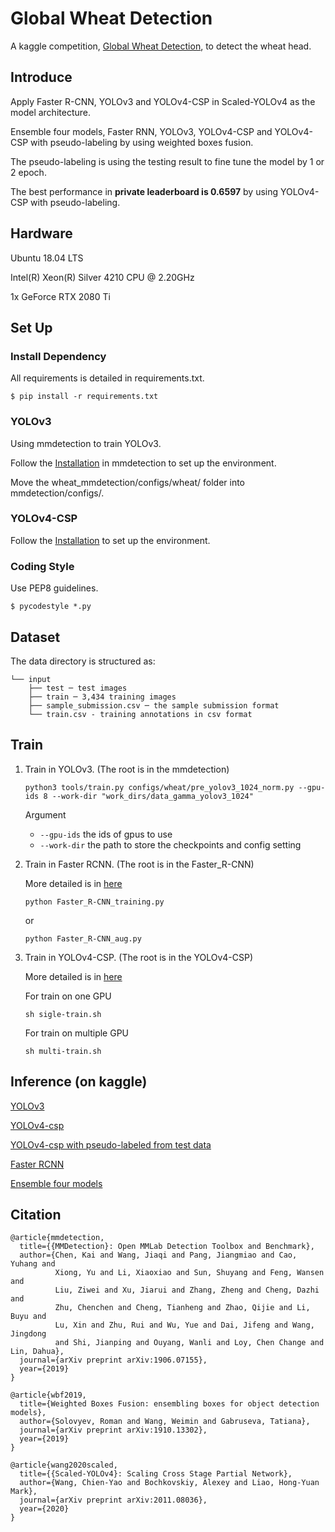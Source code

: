 # Global Wheat Detection

A kaggle competition, [Global Wheat Detection](https://www.kaggle.com/c/global-wheat-detection), to detect the wheat head.

## Introduce

Apply Faster R-CNN, YOLOv3 and YOLOv4-CSP in Scaled-YOLOv4 as the
model architecture.

Ensemble four models, Faster RNN, YOLOv3, YOLOv4-CSP and YOLOv4-CSP with pseudo-labeling by using weighted boxes fusion.

The pseudo-labeling is using the testing result to fine tune the model by 1 or 2 epoch.

The best performance in **private leaderboard is 0.6597** by using YOLOv4-CSP with pseudo-labeling.

## Hardware
Ubuntu 18.04 LTS

Intel(R) Xeon(R) Silver 4210 CPU @ 2.20GHz

1x GeForce RTX 2080 Ti

## Set Up
### Install Dependency
All requirements is detailed in requirements.txt.

    $ pip install -r requirements.txt

### YOLOv3

Using mmdetection to train YOLOv3.

Follow the [Installation](https://github.com/open-mmlab/mmdetection/blob/master/docs/get_started.md) in mmdetection to set up the environment.
    
Move the wheat_mmdetection/configs/wheat/ folder into mmdetection/configs/.

### YOLOv4-CSP

Follow the [Installation](./YOLOv4-CSP/README.md) to set up the environment.

### Coding Style
Use PEP8 guidelines.

    $ pycodestyle *.py

## Dataset
The data directory is structured as:
```
└── input 
    ├── test ─ test images
    ├── train ─ 3,434 training images
    ├── sample_submission.csv ─ the sample submission format
    └── train.csv - training annotations in csv format
```

## Train
1. Train in YOLOv3. (The root is in the mmdetection)

    
    ```
    python3 tools/train.py configs/wheat/pre_yolov3_1024_norm.py --gpu-ids 8 --work-dir "work_dirs/data_gamma_yolov3_1024"
    ```

    Argument
    - `--gpu-ids` the ids of gpus to use
    - `--work-dir` the path to store the checkpoints and config setting

2. Train in Faster RCNN. (The root is in the Faster_R-CNN)

    More detailed is in [here](./Faster_R-CNN/README.md)

    ```
    python Faster_R-CNN_training.py
    ```
    or 
    ```
    python Faster_R-CNN_aug.py
    ```

3. Train in YOLOv4-CSP. (The root is in the YOLOv4-CSP)

    More detailed is in [here](./YOLOv4-CSP/README.md)

    For train on one GPU
    ```
    sh sigle-train.sh
    ```

    For train on multiple GPU 
    ```
    sh multi-train.sh
    ```

## Inference (on kaggle)
[YOLOv3](./inference_kaggle/YOLOv3.ipynb)

[YOLOv4-csp](./inference_kaggle/YOLOv4-CSP.ipynb)

[YOLOv4-csp with pseudo-labeled from test data](./inference_kaggle/)

[Faster RCNN](./inference_kaggle/faster-r-cnn-aug.ipynb)

[Ensemble four models](./inference_kaggle/ensemble.ipynb)

## Citation
```
@article{mmdetection,
  title={{MMDetection}: Open MMLab Detection Toolbox and Benchmark},
  author={Chen, Kai and Wang, Jiaqi and Pang, Jiangmiao and Cao, Yuhang and
          Xiong, Yu and Li, Xiaoxiao and Sun, Shuyang and Feng, Wansen and
          Liu, Ziwei and Xu, Jiarui and Zhang, Zheng and Cheng, Dazhi and
          Zhu, Chenchen and Cheng, Tianheng and Zhao, Qijie and Li, Buyu and
          Lu, Xin and Zhu, Rui and Wu, Yue and Dai, Jifeng and Wang, Jingdong
          and Shi, Jianping and Ouyang, Wanli and Loy, Chen Change and Lin, Dahua},
  journal={arXiv preprint arXiv:1906.07155},
  year={2019}
}

@article{wbf2019,
  title={Weighted Boxes Fusion: ensembling boxes for object detection models},
  author={Solovyev, Roman and Wang, Weimin and Gabruseva, Tatiana},
  journal={arXiv preprint arXiv:1910.13302},
  year={2019}
}

@article{wang2020scaled,
  title={{Scaled-YOLOv4}: Scaling Cross Stage Partial Network},
  author={Wang, Chien-Yao and Bochkovskiy, Alexey and Liao, Hong-Yuan Mark},
  journal={arXiv preprint arXiv:2011.08036},
  year={2020}
}
```